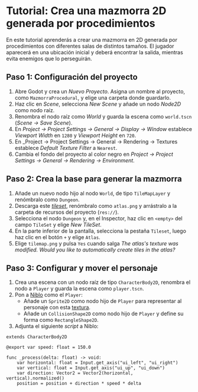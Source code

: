 # Tutorial: Crea una mazmorra 2D generada por procedimientos

En este tutorial aprenderás a crear una mazmorra en 2D generada por procedimientos con diferentes salas de distintos tamaños. El jugador aparecerá en una ubicación inicial y deberá encontrar la salida, mientras evita enemigos que lo perseguirán.

## Paso 1: Configuración del proyecto

1. Abre Godot y crea un _Nuevo Proyecto_. Asigna un nombre al proyecto, como `MazmorraProcedural`, y elige una carpeta donde guardarlo.
2. Haz clic en *Scene*, selecciona *New Scene* y añade un nodo *Node2D* como nodo raíz.
3. Renombra el nodo raíz como _World_ y guarda la escena como `world.tscn` (*Scene → Save Scene*).
4. En _Project → Project Settings → General → Display → Window_ establece _Viewport Width_ en `1280` y _Viewport Height_ en `720`.
5. En _Project → Project Settings → General → Rendering → Textures establece _Default Texture Filter_ a `Nearest`.
6. Cambia el fondo del proyecto al color negro en *Project → Project Settings → General → Rendering → Environment*.

## Paso 2: Crea la base para generar la mazmorra

1. Añade un nuevo nodo hijo al nodo `World`, de tipo `TileMapLayer` y renómbralo como `Dungeon`.
2. Descarga este [_tileset_][T01], renómbralo como `atlas.png` y arrástralo a la carpeta de recursos del proyecto (`res://`).
3. Selecciona el nodo `Dungeon` y, en el Inspector, haz clic en `<empty>` del campo `TileSet` y elige *New TileSet*.
4. En la parte inferior de la pantalla, selecciona la pestaña `Tileset`, luego haz clic en el botón `+` y elige `Atlas`.
5. Elige `tilemap.png` y pulsa `Yes` cuando salga _The atlas's texture was modified. Would you like to automatically create tiles in the atlas?_

[T01]: https://milq.github.io/cursos/pria/src/godot/tutoriales/tutorial_generacion_procedimental_mazmorra_2d.png

## Paso 3: Configurar y mover el personaje

1. Crea una escena con un nodo raíz de tipo `CharacterBody2D`, renombra el nodo a `Player` y guarda la escena como `player.tscn`.
1. Pon a [Niblo](https://raw.githubusercontent.com/milq/milq.github.io/master/cursos/pria/src/godot/sprites/niblo.png) como el `Player`:
   - Añade un `Sprite2D` como nodo hijo de `Player` para representar al personaje con esta [textura](https://raw.githubusercontent.com/milq/milq.github.io/master/cursos/pria/src/godot/sprites/niblo.png).
   - Añade un `CollisionShape2D` como nodo hijo de `Player` y define su forma como `RectangleShape2D`.
2. Adjunta el siguiente _script_ a Niblo:

```gdscript
extends CharacterBody2D

@export var speed: float = 150.0

func _process(delta: float) -> void:
    var horizontal: float = Input.get_axis("ui_left", "ui_right")
    var vertical: float = Input.get_axis("ui_up", "ui_down")
    var direction: Vector2 = Vector2(horizontal, vertical).normalized()
    position = position + direction * speed * delta
```
